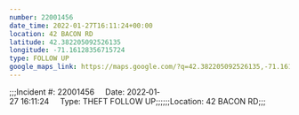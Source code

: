 ```yaml
---
number: 22001456
date_time: 2022-01-27T16:11:24+00:00
location: 42 BACON RD
latitude: 42.382205092526135
longitude: -71.16128356715724
type: FOLLOW UP
google_maps_link: https://maps.google.com/?q=42.382205092526135,-71.16128356715724
---
```


;;;Incident #: 22001456     Date: 2022‐01‐27 16:11:24     Type: THEFT FOLLOW UP;;;;;;Location: 42 BACON RD;;;
